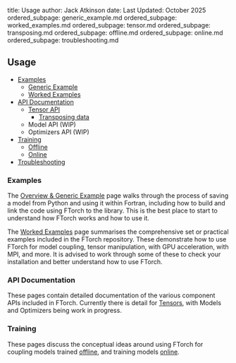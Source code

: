 title: Usage
author: Jack Atkinson
date: Last Updated: October 2025
ordered_subpage: generic_example.md
ordered_subpage: worked_examples.md
ordered_subpage: tensor.md
ordered_subpage: transposing.md
ordered_subpage: offline.md
ordered_subpage: online.md
ordered_subpage: troubleshooting.md


## Usage

- [Examples](#examples)
    - [Generic Example](|page|/usage/generic_example.html)
    - [Worked Examples](|page|/usage/worked_examples.html)
- [API Documentation](#api-documentation)
    - [Tensor API](|page|/usage/tensor.html)
        - [Transposing data](|page|/usage/transposing.html)
    - Model API (WIP)
    - Optimizers API (WIP)
- [Training](#training)
    - [Offline](|page|/usage/offline.html)
    - [Online](|page|/usage/online.html)
- [Troubleshooting](|page|/installation/troubleshooting.html)


### Examples

The [Overview & Generic Example](|page|/examples/generic_example.html) page walks
through the process of saving a model from Python and using it within Fortran,
including how to build and link the code using FTorch to the library.
This is the best place to start to understand how FTorch works and how to use it.

The [Worked Examples](|page|/examples/worked_examples.html) page summarises the
comprehensive set or practical examples included in the FTorch repository.
These demonstrate how to use FTorch for model coupling, tensor manipulation, with GPU
acceleration, with MPI, and more.
It is advised to work through some of these to check your installation and better
understand how to use FTorch.


### API Documentation

These pages contain detailed documentation of the various component APIs included in FTorch.
Currently there is detail for [Tensors](|page|/usage/tensor.html), with Models and
Optimizers being work in progress.


### Training

These pages discuss the conceptual ideas around using FTorch for coupling models
trained [offline](|page|/usage/offline.html), and training models
[online](|page|/usage/online.html).
